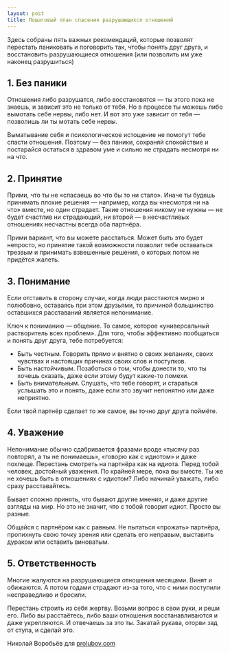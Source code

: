 ```yaml
---
layout: post
title: Пошаговый план спасения разрушающихся отношений
---
```


Здесь собраны пять важных рекомендаций, которые позволят перестать паниковать и поговорить так, чтобы понять друг друга, и восстановить разрушающиеся отношения (или позволить им уже наконец разрушиться)

## 1. Без паники

Отношения либо разрушатся, либо восстановятся — ты этого пока не знаешь, и зависит это не только от тебя. Но в процессе ты можешь либо вымотать себе нервы, либо нет. И вот это уже зависит от тебя — позволишь ли ты мотать себе нервы.

Выматывание себя и психологическое истощение не помогут тебе спасти отношения. Поэтому — без паники, сохраняй спокойствие и постарайся остаться в здравом уме и сильно не страдать несмотря ни на что.

## 2. Принятие

Прими, что ты не «спасаешь во что бы то ни стало». Иначе ты будешь принимать плохие решения — например, когда вы «несмотря ни на что» вместе, но один страдает. Такие отношения никому не нужны — не будет счастлив ни страдающий, ни второй — в несчастливых отношениях несчастны всегда оба партнёра.

Прими вариант, что вы можете расстаться. Может быть это будет непросто, но принятие такой возможности позволит тебе оставаться трезвым и принимать взвешенные решения, о которых потом не придётся жалеть.

## 3. Понимание

Если отставить в сторону случаи, когда люди расстаются мирно и полюбовно, оставаясь при этом друзьями, то причиной большинство оставшихся расставаний является непонимание.

Ключ к пониманию — общение. То самое, которое «универсальный растворитель всех проблем». Для того, чтобы эффективно пообщаться и понять друг друга, тебе потребуется:

- Быть честным. Говорить прямо и внятно о своих желаниях, своих чувствах и настоящих причинах своих слов и поступков.
- Быть настойчивым. Позаботься о том, чтобы донести то, что ты хочешь сказать, даже если этому будут какие-то помехи.
- Быть внимательным. Слушать, что тебе говорят, и стараться услышать это и понять, даже если это звучит непонятно или даже неприятно.

Если твой партнёр сделает то же самое, вы точно друг друга поймёте.

## 4. Уважение

Непонимание обычно сдабривается фразами вроде «тысячу раз повторял, а ты не понимаешь», «говорю как с идиотом» и даже похлеще. Перестань смотреть на партнёра как на идиота. Перед тобой человек, достойный уважения. По крайней мере, пока вы вместе. Ты же не хочешь быть в отношениях с идиотом? Либо начинай уважать, либо сразу расставайтесь.

Бывает сложно принять, что бывают другие мнения, и даже другие взгляды на мир. Но это не значит, что с тобой говорит идиот. Просто вы разные.

Общайся с партнёром как с равным. Не пытаться «прожать» партнёра, пропихнуть свою точку зрения или сделать его неправым, выставить дураком или оставить виноватым.

## 5. Ответственность

Многие жалуются на разрушающиеся отношения месяцами. Винят и обижаются. А потом годами страдают из-за того, что с ними поступили несправедливо и бросили.

Перестань строить из себя жертву. Возьми вопрос в свои руки, и реши его. Либо вы расстаётесь, либо ваши отношения восстанавливаются и даже укрепляются. И отвечаешь за это ты. Закатай рукава, оторви зад от стула, и сделай это.

Николай Воробьёв для [prolubov.com](http://prolubov.com/)